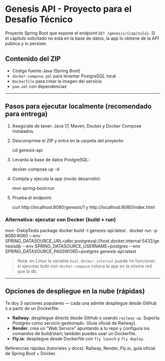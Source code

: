 # Genesis API - Proyecto para el Desafío Técnico

Proyecto Spring Boot que expone el endpoint `GET /genesis/{capitulo}`. Si el capítulo solicitado no está en la base de datos, la app lo obtiene de la API pública y lo persiste.

## Contenido del ZIP
- Código fuente Java (Spring Boot)
- `docker-compose.yml` para levantar PostgreSQL local
- `Dockerfile` para crear la imagen del servicio
- `pom.xml` con dependencias

---

## Pasos para ejecutar localmente (recomendado para entrega)

1. Asegúrate de tener: Java 17, Maven, Docker y Docker Compose instalados.
2. Descomprime el ZIP y entra en la carpeta del proyecto:
   
   cd genesis-api
  
3. Levanta la base de datos PostgreSQL:
   
   docker-compose up -d
   
4. Compila y ejecuta la app (modo desarrollo):
   
   mvn spring-boot:run
  
5. Prueba el endpoint:
  
   curl http://localhost:8080/genesis/1 y http://localhost:8080/index.html
 

### Alternativa: ejecutar con Docker (build + run)

mvn -DskipTests package
docker build -t genesis-api:latest .
docker run -p 8080:8080 --env SPRING_DATASOURCE_URL=jdbc:postgresql://host.docker.internal:5432/genesisdb --env SPRING_DATASOURCE_USERNAME=postgres --env SPRING_DATASOURCE_PASSWORD=postgres genesis-api:latest

> Nota: en Linux la variable `host.docker.internal` puede no funcionar; si ejecutas todo con `docker-compose` coloca la app en la misma red que la db.

---

## Opciones de despliegue en la nube (rápidas)
Te doy 3 opciones populares — cada una admite despliegue desde GitHub o a partir de un Dockerfile:
- **Railway**: despliegue directo desde GitHub o usando `railway up`. Soporta Postgres como servicio gestionado. (Guía oficial de Railway). 
- **Render**: crea un "Web Service" apuntando a tu repo y configura los comandos de build/start; también puedes usar un Dockerfile.
- **Fly.io**: despliegue desde Dockerfile con `fly launch` y `fly deploy`.

Referencias rápidas (tutoriales y docs): Railway, Render, Fly.io, guía oficial de Spring Boot + Docker.

